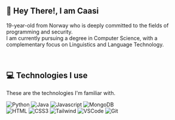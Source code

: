 <div id="intro">
<h2 align="left">
        👋 Hey There!, I am Caasi 
</h2>

<div style="text-align: left;">
    <p>
        19-year-old from Norway who is deeply committed to the fields of programming and security. 
        <br>
        I am currently pursuing a degree in Computer Science, with a complementary focus on Linguistics and Language Technology.
    </p>
</div>
<br>

<div id="use to code">
<h2 align="left">
        💻 Technologies I use
</h2>
<p align="left">
        These are the technologies I'm familiar with.
</p>

<p align="center">

![Python](https://img.shields.io/badge/python%20-%2314354C.svg?&style=for-the-badge&logo=python&logoColor=white"/)
![Java](https://img.shields.io/badge/java-%23ED8B00.svg?&style=for-the-badge&logo=java&logoColor=white)
![Javascript](https://img.shields.io/badge/Javascript-F0DB4F?style=for-the-badge&labelColor=black&logo=javascript&logoColor=F0DB4F)
![MongoDB](https://img.shields.io/badge/MongoDB-4EA94B?style=for-the-badge&logo=mongodb&logoColor=white)<br>
![HTML](https://img.shields.io/badge/HTML5-E34F26?style=for-the-badge&logo=html5&logoColor=white)
![CSS3](https://img.shields.io/badge/CSS3-1572B6?style=for-the-badge&logo=css3&logoColor=white)
![Tailwind](https://img.shields.io/badge/Tailwind_CSS-092749?style=for-the-badge&logo=tailwindcss&logoColor=06B6D4&labelColor=000000)
![VSCode](https://img.shields.io/badge/Visual_Studio-0078d7?style=for-the-badge&logo=visual%20studio&logoColor=white)
![Git](https://img.shields.io/badge/Git-F05032?style=for-the-badge&logo=git&logoColor=white)</p>
</div>


